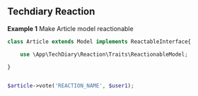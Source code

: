 ## Techdiary Reaction


**Example 1**
Make Article model reactionable

```php
class Article extends Model implements ReactableInterface{

    use \App\TechDiary\Reaction\Traits\ReactionableModel;

}


$article->vote('REACTION_NAME', $user1);
```